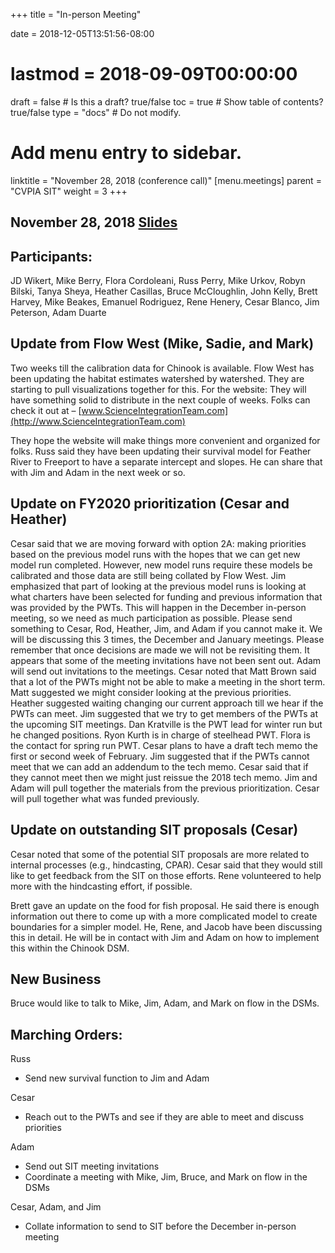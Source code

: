 +++
title = "In-person Meeting"

date = 2018-12-05T13:51:56-08:00
# lastmod = 2018-09-09T00:00:00

draft = false  # Is this a draft? true/false
toc = true  # Show table of contents? true/false
type = "docs"  # Do not modify.

# Add menu entry to sidebar.
linktitle = "November 28, 2018 (conference call)"
[menu.meetings]
  parent = "CVPIA SIT"
  weight = 3
+++

## November 28, 2018 [Slides](https://s3-us-west-2.amazonaws.com/cvpia-meeting-slides/Nov+28+2018+meeting.pptx)

## Participants:
JD Wikert, Mike Berry, Flora Cordoleani, Russ Perry, Mike Urkov, Robyn Bilski, Tanya Sheya, Heather Casillas, Bruce McCloughlin, John Kelly, Brett Harvey, Mike Beakes, Emanuel Rodriguez, Rene Henery, Cesar Blanco, Jim Peterson, Adam Duarte

## Update from Flow West (Mike, Sadie, and Mark)

Two weeks till the calibration data for Chinook is available. Flow West has been updating the habitat estimates watershed by watershed. They are starting to pull visualizations together for this. For the website: They will have something solid to distribute in the next couple of weeks. Folks can check it out at – [www.ScienceIntegrationTeam.com](http://www.ScienceIntegrationTeam.com)

They hope the website will make things more convenient and organized for folks. Russ said they have been updating their survival model for Feather River to Freeport to have a separate intercept and slopes. He can share that with Jim and Adam in the next week or so.

## Update on FY2020 prioritization (Cesar and Heather)

Cesar said that we are moving forward with option 2A: making priorities based on the previous model runs with the hopes that we can get new model run completed. However, new model runs require these models be calibrated and those data are still being collated by Flow West. Jim emphasized that part of looking at the previous model runs is looking at what charters have been selected for funding and previous information that was provided by the PWTs. This will happen in the December in-person meeting, so we need as much participation as possible. Please send something to Cesar, Rod, Heather, Jim, and Adam if you cannot make it. We will be discussing this 3 times, the December and January meetings. Please remember that once decisions are made we will not be revisiting them. It appears that some of the meeting invitations have not been sent out. Adam will send out invitations to the meetings. Cesar noted that Matt Brown said that a lot of the PWTs might not be able to make a meeting in the short term. Matt suggested we might consider looking at the previous priorities. Heather suggested waiting changing our current approach till we hear if the PWTs can meet. Jim suggested that we try to get members of the PWTs at the upcoming SIT meetings. Dan Kratville is the PWT lead for winter run but he changed positions. Ryon Kurth is in charge of steelhead PWT. Flora is the contact for spring run PWT. Cesar plans to have a draft tech memo the first or second week of February. Jim suggested that if the PWTs cannot meet that we can add an addendum to the tech memo. Cesar said that if they cannot meet then we might just reissue the 2018 tech memo. Jim and Adam will pull together the materials from the previous prioritization. Cesar will pull together what was funded previously.

## Update on outstanding SIT proposals (Cesar)

Cesar noted that some of the potential SIT proposals are more related to internal processes (e.g., hindcasting, CPAR). Cesar said that they would still like to get feedback from the SIT on those efforts. Rene volunteered to help more with the hindcasting effort, if possible.

Brett gave an update on the food for fish proposal. He said there is enough information out there to come up with a more complicated model to create boundaries for a simpler model. He, Rene, and Jacob have been discussing this in detail. He will be in contact with Jim and Adam on how to implement this within the Chinook DSM.

## New Business

Bruce would like to talk to Mike, Jim, Adam, and Mark on flow in the DSMs.



## Marching Orders:

Russ

- Send new survival function to Jim and Adam

Cesar

- Reach out to the PWTs and see if they are able to meet and discuss priorities

Adam

- Send out SIT meeting invitations
- Coordinate a meeting with Mike, Jim, Bruce, and Mark on flow in the DSMs

Cesar, Adam, and Jim

- Collate information to send to SIT before the December in-person meeting
